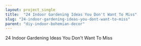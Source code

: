 ```yaml
---
layout: project_single
title:  "24 Indoor Gardening Ideas You Don't Want To Miss"
slug: "24-indoor-gardening-ideas-you-dont-want-to-miss"
parent: "diy-indoor-bohemian-decor"
---
```

24 Indoor Gardening Ideas You Don't Want To Miss